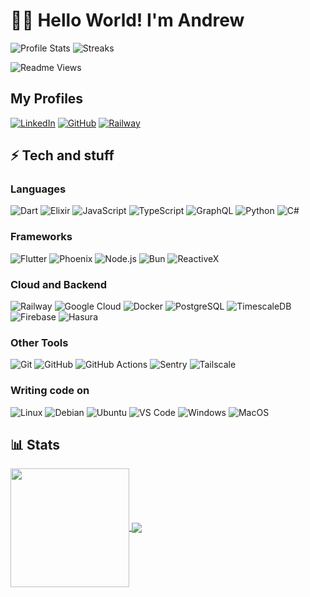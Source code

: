 # 👋🏻 Hello World! I'm Andrew

![Profile Stats](https://github-readme-stats.vercel.app/api?username=Andrew-Bekhiet&count_private=true&show_icons=true&include_all_commits=true&rank_icon=rank&theme=midnight-purple)
![Streaks](https://streak-stats.demolab.com/?user=andrew-bekhiet&theme=midnight-purple)

![Readme Views](https://visitor-badge.laobi.icu/badge?page_id=androidquartz.readme&title=Readme%20Views)

## My Profiles

[![LinkedIn](https://img.shields.io/badge/-andrew--bekhiet-blue?style=for-the-badge&logo=Linkedin&logoColor=white&link=https://www.linkedin.com/in/andrew-bekhiet/)](https://www.linkedin.com/in/andrew-bekhiet/)
[![GitHub](https://img.shields.io/badge/-Andrew--Bekhiet-181717?style=for-the-badge&logo=github&logoColor=white&link=https://github.com/Andrew-Bekhiet)](https://github.com/Andrew-Bekhiet)
[![Railway](https://img.shields.io/badge/-androidquartz-0B0D0E?style=for-the-badge&logo=railway&logoColor=white&link=https://railway.app/u/androidquartz)](https://railway.app/u/androidquartz)

## ⚡ Tech and stuff

### Languages

![Dart](https://img.shields.io/badge/-Dart-0175C2?style=for-the-badge&logo=dart&logoColor=white)
![Elixir](https://img.shields.io/badge/-Elixir-4B275F?style=for-the-badge&logo=elixir&logoColor=white)
![JavaScript](https://img.shields.io/badge/-JavaScript-F7DF1E?style=for-the-badge&logo=javascript&logoColor=black)
![TypeScript](https://img.shields.io/badge/-TypeScript-007ACC?style=for-the-badge&logo=typescript&logoColor=white)
![GraphQL](https://img.shields.io/badge/-GraphQL-E10098?style=for-the-badge&logo=graphql&logoColor=white)
![Python](https://img.shields.io/badge/-Python-3776AB?style=for-the-badge&logo=python&logoColor=white)
![C#](https://img.shields.io/badge/-C%23-512BD4?style=for-the-badge&logo=csharp&logoColor=white)

### Frameworks

![Flutter](https://img.shields.io/badge/-Flutter-02569B?style=for-the-badge&logo=flutter&logoColor=white)
![Phoenix](https://img.shields.io/badge/-Phoenix-FD4F00?style=for-the-badge&logo=phoenixframework&logoColor=white)
![Node.js](https://img.shields.io/badge/-Node.js-339933?style=for-the-badge&logo=node.js&logoColor=white)
![Bun](https://img.shields.io/badge/-Bun-black?style=for-the-badge&logo=bun&logoColor=white)
![ReactiveX](https://img.shields.io/badge/-ReactiveX-B7178C?style=for-the-badge&logo=reactivex&logoColor=white)

### Cloud and Backend

![Railway](https://img.shields.io/badge/-Railway-0B0D0E?style=for-the-badge&logo=railway&logoColor=white)
![Google Cloud](https://img.shields.io/badge/-Google%20Cloud-4285F4?style=for-the-badge&logo=google-cloud&logoColor=white)
![Docker](https://img.shields.io/badge/-Docker-2496ED?style=for-the-badge&logo=docker&logoColor=white)
![PostgreSQL](https://img.shields.io/badge/-PostgreSQL-336791?style=for-the-badge&logo=postgresql&logoColor=white)
![TimescaleDB](https://img.shields.io/badge/-TimescaleDB-FDB515?style=for-the-badge&logo=timescale&logoColor=black)
![Firebase](https://img.shields.io/badge/-Firebase-FFCA28?style=for-the-badge&logo=firebase&logoColor=black)
![Hasura](https://img.shields.io/badge/-Hasura-1EB4D4?style=for-the-badge&logo=hasura&logoColor=white)

### Other Tools

![Git](https://img.shields.io/badge/-Git-F05032?style=for-the-badge&logo=git&logoColor=white)
![GitHub](https://img.shields.io/badge/-GitHub-181717?style=for-the-badge&logo=github&logoColor=white)
![GitHub Actions](https://img.shields.io/badge/-GitHub%20Actions-2088FF?style=for-the-badge&logo=github-actions&logoColor=white)
![Sentry](https://img.shields.io/badge/-Sentry-362D59?style=for-the-badge&logo=sentry&logoColor=white)
![Tailscale](https://img.shields.io/badge/-Tailscale-00B4FF?style=for-the-badge&logo=tailscale&logoColor=white)

### Writing code on

![Linux](https://img.shields.io/badge/-Linux-FCC624?style=for-the-badge&logo=linux&logoColor=black)
![Debian](https://img.shields.io/badge/-Debian-A81D33?style=for-the-badge&logo=debian&logoColor=white)
![Ubuntu](https://img.shields.io/badge/-Ubuntu-E95420?style=for-the-badge&logo=ubuntu&logoColor=white)
![VS Code](https://img.shields.io/badge/-VS%20Code-007ACC?style=for-the-badge&logo=visual-studio-code&logoColor=white)
![Windows](https://img.shields.io/badge/-Windows-0078D6?style=for-the-badge&logo=windows&logoColor=white)
![MacOS](https://img.shields.io/badge/-MacOS-black?style=for-the-badge&logo=macOS&logoColor=white)

## 📊 Stats

<a href="https://github.com/anuraghazra/convoychat">
  <img height="190" align="center" src="https://github-readme-stats.vercel.app/api/top-langs?username=Andrew-Bekhiet&theme=midnight-purple&langs_count=12&layout=compact" />
</a>
<a href="https://github.com/anuraghazra/convoychat">
  <img align="center" src="https://github-readme-stats.vercel.app/api/wakatime?username=andrewbekhiet&theme=midnight-purple&langs_count=8&layout=compact" />
</a>
